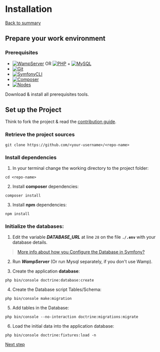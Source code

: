 # Installation

[Back to summary](index.md)

## Prepare your work environment 
### Prerequisites
* [![WampServer](https://img.shields.io/badge/WampServer-v3.2.0-F70094)](https://www.wampserver.com/) OR [![PHP](https://img.shields.io/badge/PHP-%3E%3D7.4.7-7377AD)](https://www.php.net/manual/fr/install.php) + [![MySQL](https://img.shields.io/badge/MySQL-v8.0.19-DF6900)](https://dev.mysql.com/downloads/mysql/#downloads)
* [![Git](https://img.shields.io/badge/Git-v2.27-E94E31)](https://git-scm.com/download)
* [![SymfonyCLI](https://img.shields.io/badge/Symfony-v4.20-000000)](https://symfony.com/download)
* [![Composer](https://img.shields.io/badge/Composer-v1.10.13-5F482F)](https://getcomposer.org/download)
* [![Nodes](https://img.shields.io/badge/Nodejs-v14.5.0-026E00)](https://nodejs.org)

Download & install all prerequisites tools.

## Set up the Project
Think to fork the project & read the [contribution guide](contributing.md).

### Retrieve the project sources
```shell
git clone https://github.com/<your-username>/<repo-name>
```

### Install dependencies
1. In your terminal change the working directory to the project folder:
```shell
cd <repo-name>
```

2. Install **composer** dependencies:
```shell 
composer install
```

3. Install **npm** dependencies:
```shell 
npm install
```

### Initialize the databases:
1. Edit the variable ***DATABASE_URL*** at line ``28`` on the file **```./.env```** with your database details.
 
 > [More info about how you Configure the Database in Symfony?](https://symfony.com/doc/current/doctrine.html#configuring-the-database)
 
2. Run ***WampServer*** (Or run Mysql separately, if you don't use Wamp).

3. Create the application **database**: 
```shell 
php bin/console doctrine:database:create
```

4. Create the Database script Tables/Schema:
```shell
php bin/console make:migration
```

5. Add tables in the Database:
```shell 
php bin/console --no-interaction doctrine:migrations:migrate
```

6. Load the initial data into the application database:
```shell 
php bin/console doctrine:fixtures:load -n
```

[Next step](environments.html "Try the application")